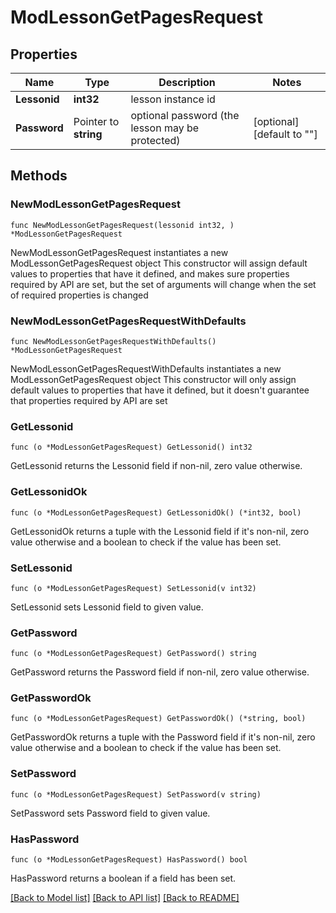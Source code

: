 # ModLessonGetPagesRequest

## Properties

Name | Type | Description | Notes
------------ | ------------- | ------------- | -------------
**Lessonid** | **int32** | lesson instance id | 
**Password** | Pointer to **string** | optional password (the lesson may be protected) | [optional] [default to ""]

## Methods

### NewModLessonGetPagesRequest

`func NewModLessonGetPagesRequest(lessonid int32, ) *ModLessonGetPagesRequest`

NewModLessonGetPagesRequest instantiates a new ModLessonGetPagesRequest object
This constructor will assign default values to properties that have it defined,
and makes sure properties required by API are set, but the set of arguments
will change when the set of required properties is changed

### NewModLessonGetPagesRequestWithDefaults

`func NewModLessonGetPagesRequestWithDefaults() *ModLessonGetPagesRequest`

NewModLessonGetPagesRequestWithDefaults instantiates a new ModLessonGetPagesRequest object
This constructor will only assign default values to properties that have it defined,
but it doesn't guarantee that properties required by API are set

### GetLessonid

`func (o *ModLessonGetPagesRequest) GetLessonid() int32`

GetLessonid returns the Lessonid field if non-nil, zero value otherwise.

### GetLessonidOk

`func (o *ModLessonGetPagesRequest) GetLessonidOk() (*int32, bool)`

GetLessonidOk returns a tuple with the Lessonid field if it's non-nil, zero value otherwise
and a boolean to check if the value has been set.

### SetLessonid

`func (o *ModLessonGetPagesRequest) SetLessonid(v int32)`

SetLessonid sets Lessonid field to given value.


### GetPassword

`func (o *ModLessonGetPagesRequest) GetPassword() string`

GetPassword returns the Password field if non-nil, zero value otherwise.

### GetPasswordOk

`func (o *ModLessonGetPagesRequest) GetPasswordOk() (*string, bool)`

GetPasswordOk returns a tuple with the Password field if it's non-nil, zero value otherwise
and a boolean to check if the value has been set.

### SetPassword

`func (o *ModLessonGetPagesRequest) SetPassword(v string)`

SetPassword sets Password field to given value.

### HasPassword

`func (o *ModLessonGetPagesRequest) HasPassword() bool`

HasPassword returns a boolean if a field has been set.


[[Back to Model list]](../README.md#documentation-for-models) [[Back to API list]](../README.md#documentation-for-api-endpoints) [[Back to README]](../README.md)



